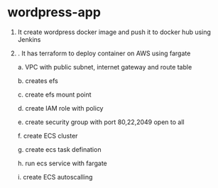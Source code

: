 # wordpress-app
1. It create wordpress docker image and push it to docker hub using Jenkins

2. . It has terraform to deploy container on AWS using fargate
 
   a. VPC with public subnet, internet gateway and route table
   
   b. creates efs
   
   c. create efs mount point
   
   d. create IAM role with policy 

   e. create security group with port 80,22,2049 open to all 
   
   f. create ECS cluster
 
   g. create ecs task defination

   h. run ecs service with fargate
 
   i. create ECS autoscalling
